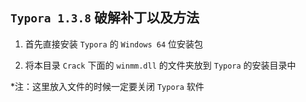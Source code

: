 ## `Typora 1.3.8` 破解补丁以及方法

1. 首先直接安装 `Typora` 的 `Windows 64` 位安装包

2. 将本目录 `Crack` 下面的 `winmm.dll` 的文件夹放到 `Typora` 的安装目录中

*注：这里放入文件的时候一定要关闭 `Typora` 软件


